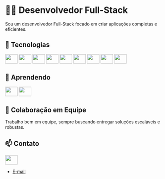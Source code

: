 # 👨‍💻 Desenvolvedor Full-Stack
Sou um desenvolvedor Full-Stack focado em criar aplicações completas e eficientes. 

## 🚀 **Tecnologias**
<div>
  <img width="40" height="30" src="https://cdn.jsdelivr.net/gh/devicons/devicon@latest/icons/php/php-original.svg"/>
  <img width="40" height="30" src="https://cdn.jsdelivr.net/gh/devicons/devicon@latest/icons/dot-net/dot-net-plain-wordmark.svg"/> 
  <img width="40" height="30" src="https://icongr.am/devicon/csharp-original.svg?size=128&color=currentColor">          
  <img width="40" height="30" src="https://icongr.am/devicon/javascript-original.svg?size=128&color=currentColor">
  <img width="40" height="30" src="https://icongr.am/devicon/nodejs-original.svg?size=128&color=currentColor">
  <img width="40" height="30" src="https://icongr.am/devicon/react-original.svg?size=128&color=currentColor">
  <img width="40" height="30" src="https://cdn.jsdelivr.net/gh/devicons/devicon@latest/icons/reactbootstrap/reactbootstrap-original.svg" />    
  <img width="40" height="30" src="https://icongr.am/devicon/mysql-original.svg?size=128&color=currentColor">
  <img width="40" height="30" src="https://icongr.am/devicon/sequelize-original.svg?size=128&color=currentColor">
</div>

## 🚀 **Aprendendo**
<div>
  <img width="40" height="30" src="https://icongr.am/devicon/ruby-original.svg?size=128&color=currentColor">
  <img width="40" height="30" src="https://icongr.am/devicon/rails-plain.svg?size=128&color=ffffff">
  
</div>

## 🤝 **Colaboração em Equipe**

Trabalho bem em equipe, sempre buscando entregar soluções escaláveis e robustas.

## 📫 **Contato**

<a  href="https://www.linkedin.com/in/viniciusgardenal">
            <img width="40" height="30" src="https://cdn.jsdelivr.net/gh/devicons/devicon@latest/icons/linkedin/linkedin-original.svg" />
</a>

- [E-mail](mailto:viniciusgardenal@outlook.com)

